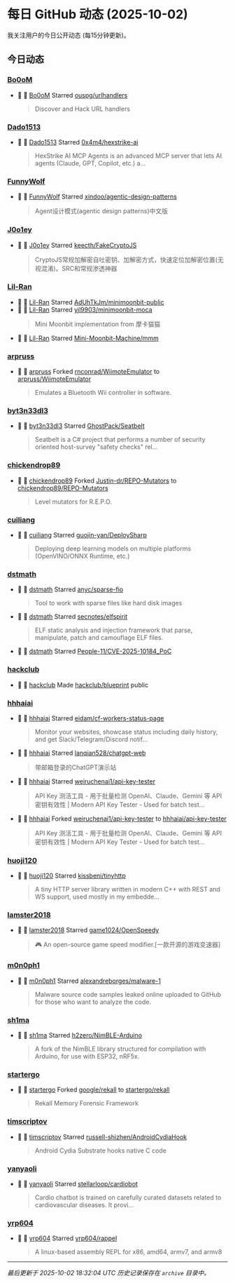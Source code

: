 # 每日 GitHub 动态 (2025-10-02)

我关注用户的今日公开动态 (每15分钟更新)。

## 今日动态

### [Bo0oM](https://github.com/Bo0oM)
- 🌟 👤 [Bo0oM](https://github.com/Bo0oM) Starred [ouspg/urlhandlers](https://github.com/ouspg/urlhandlers)
  > Discover and Hack URL handlers

### [Dado1513](https://github.com/Dado1513)
- 🌟 👤 [Dado1513](https://github.com/Dado1513) Starred [0x4m4/hexstrike-ai](https://github.com/0x4m4/hexstrike-ai)
  > HexStrike AI MCP Agents is an advanced MCP server that lets AI agents (Claude, GPT, Copilot, etc.) a...

### [FunnyWolf](https://github.com/FunnyWolf)
- 🌟 👤 [FunnyWolf](https://github.com/FunnyWolf) Starred [xindoo/agentic-design-patterns](https://github.com/xindoo/agentic-design-patterns)
  > Agent设计模式(agentic design patterns)中文版

### [J0o1ey](https://github.com/J0o1ey)
- 🌟 👤 [J0o1ey](https://github.com/J0o1ey) Starred [keecth/FakeCryptoJS](https://github.com/keecth/FakeCryptoJS)
  > CryptoJS常规加解密自吐密钥、加解密方式，快速定位加解密位置(无视混淆)。SRC和常规渗透神器

### [Lil-Ran](https://github.com/Lil-Ran)
- 🌟 👤 [Lil-Ran](https://github.com/Lil-Ran) Starred [AdUhTkJm/minimoonbit-public](https://github.com/AdUhTkJm/minimoonbit-public)
- 🌟 👤 [Lil-Ran](https://github.com/Lil-Ran) Starred [yjl9903/minimoonbit-moca](https://github.com/yjl9903/minimoonbit-moca)
  > Mini Moonbit implementation from 摩卡猫猫
- 🌟 👤 [Lil-Ran](https://github.com/Lil-Ran) Starred [Mini-Moonbit-Machine/mmm](https://github.com/Mini-Moonbit-Machine/mmm)

### [arpruss](https://github.com/arpruss)
- 🍴 👤 [arpruss](https://github.com/arpruss) Forked [rnconrad/WiimoteEmulator](https://github.com/rnconrad/WiimoteEmulator) to [arpruss/WiimoteEmulator](https://github.com/arpruss/WiimoteEmulator)
  > Emulates a Bluetooth Wii controller in software.

### [byt3n33dl3](https://github.com/byt3n33dl3)
- 🌟 👤 [byt3n33dl3](https://github.com/byt3n33dl3) Starred [GhostPack/Seatbelt](https://github.com/GhostPack/Seatbelt)
  > Seatbelt is a C# project that performs a number of security oriented host-survey "safety checks" rel...

### [chickendrop89](https://github.com/chickendrop89)
- 🍴 👤 [chickendrop89](https://github.com/chickendrop89) Forked [Justin-dr/REPO-Mutators](https://github.com/Justin-dr/REPO-Mutators) to [chickendrop89/REPO-Mutators](https://github.com/chickendrop89/REPO-Mutators)
  > Level mutators for R.E.P.O.

### [cuiliang](https://github.com/cuiliang)
- 🌟 👤 [cuiliang](https://github.com/cuiliang) Starred [guojin-yan/DeploySharp](https://github.com/guojin-yan/DeploySharp)
  > Deploying deep learning models on multiple platforms (OpenVINO/ONNX Runtime, etc.)

### [dstmath](https://github.com/dstmath)
- 🌟 👤 [dstmath](https://github.com/dstmath) Starred [anyc/sparse-fio](https://github.com/anyc/sparse-fio)
  > Tool to work with sparse files like hard disk images
- 🌟 👤 [dstmath](https://github.com/dstmath) Starred [secnotes/elfspirit](https://github.com/secnotes/elfspirit)
  > ELF static analysis and injection framework that parse, manipulate, patch and camouflage ELF files.
- 🌟 👤 [dstmath](https://github.com/dstmath) Starred [People-11/CVE-2025-10184_PoC](https://github.com/People-11/CVE-2025-10184_PoC)

### [hackclub](https://github.com/hackclub)
- 🚀 👤 [hackclub](https://github.com/hackclub) Made [hackclub/blueprint](https://github.com/hackclub/blueprint) public

### [hhhaiai](https://github.com/hhhaiai)
- 🌟 👤 [hhhaiai](https://github.com/hhhaiai) Starred [eidam/cf-workers-status-page](https://github.com/eidam/cf-workers-status-page)
  > Monitor your websites, showcase status including daily history, and get Slack/Telegram/Discord notif...
- 🌟 👤 [hhhaiai](https://github.com/hhhaiai) Starred [lanqian528/chatgpt-web](https://github.com/lanqian528/chatgpt-web)
  > 带邮箱登录的ChatGPT演示站
- 🌟 👤 [hhhaiai](https://github.com/hhhaiai) Starred [weiruchenai1/api-key-tester](https://github.com/weiruchenai1/api-key-tester)
  > API Key 测活工具 - 用于批量检测 OpenAI、Claude、Gemini 等 API 密钥有效性 | Modern API Key Tester - Used for batch test...
- 🍴 👤 [hhhaiai](https://github.com/hhhaiai) Forked [weiruchenai1/api-key-tester](https://github.com/weiruchenai1/api-key-tester) to [hhhaiai/api-key-tester](https://github.com/hhhaiai/api-key-tester)
  > API Key 测活工具 - 用于批量检测 OpenAI、Claude、Gemini 等 API 密钥有效性 | Modern API Key Tester - Used for batch test...

### [huoji120](https://github.com/huoji120)
- 🌟 👤 [huoji120](https://github.com/huoji120) Starred [kissbeni/tinyhttp](https://github.com/kissbeni/tinyhttp)
  > A tiny HTTP server library written in modern C++ with REST and WS support, used mostly in my embedde...

### [lamster2018](https://github.com/lamster2018)
- 🌟 👤 [lamster2018](https://github.com/lamster2018) Starred [game1024/OpenSpeedy](https://github.com/game1024/OpenSpeedy)
  > 🎮 An open-source game speed modifier.[一款开源的游戏变速器]

### [m0n0ph1](https://github.com/m0n0ph1)
- 🌟 👤 [m0n0ph1](https://github.com/m0n0ph1) Starred [alexandreborges/malware-1](https://github.com/alexandreborges/malware-1)
  > Malware source code samples leaked online uploaded to GitHub for those who want to analyze the code.

### [sh1ma](https://github.com/sh1ma)
- 🌟 👤 [sh1ma](https://github.com/sh1ma) Starred [h2zero/NimBLE-Arduino](https://github.com/h2zero/NimBLE-Arduino)
  > A fork of the NimBLE library structured for compilation with Arduino, for use with ESP32, nRF5x.

### [startergo](https://github.com/startergo)
- 🍴 👤 [startergo](https://github.com/startergo) Forked [google/rekall](https://github.com/google/rekall) to [startergo/rekall](https://github.com/startergo/rekall)
  > Rekall Memory Forensic Framework

### [timscriptov](https://github.com/timscriptov)
- 🌟 👤 [timscriptov](https://github.com/timscriptov) Starred [russell-shizhen/AndroidCydiaHook](https://github.com/russell-shizhen/AndroidCydiaHook)
  > Android Cydia Substrate hooks native C code

### [yanyaoli](https://github.com/yanyaoli)
- 🌟 👤 [yanyaoli](https://github.com/yanyaoli) Starred [stellarloop/cardiobot](https://github.com/stellarloop/cardiobot)
  > Cardio chatbot is trained on carefully curated datasets related to cardiovascular diseases. It provi...

### [yrp604](https://github.com/yrp604)
- 🌟 👤 [yrp604](https://github.com/yrp604) Starred [yrp604/rappel](https://github.com/yrp604/rappel)
  > A linux-based assembly REPL for x86, amd64, armv7, and armv8


---
*最后更新于 2025-10-02 18:32:04 UTC*
*历史记录保存在 `archive` 目录中。*
